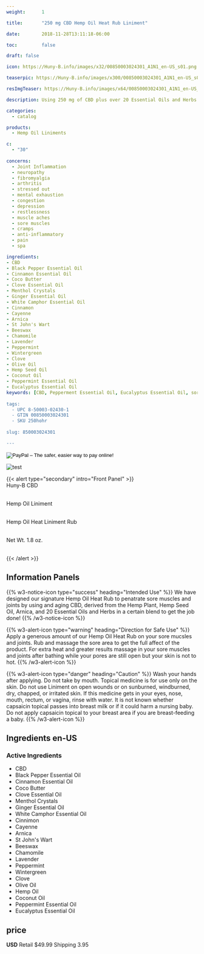 ```yaml
---
weight:      1

title:       "250 mg CBD Hemp Oil Heat Rub Liniment"

date:        2018-11-28T13:11:18-06:00

toc:         false

draft: false

icon: https://Huny-B.info/images/x32/00850003024301_A1N1_en-US_s01.png

teaserpic: https://Huny-B.info/images/x300/00850003024301_A1N1_en-US_s01.jpg

resImgTeaser: https://Huny-B.info/images/x64/00850003024301_A1N1_en-US_s01.png

description: Using 250 mg of CBD plus over 20 Essential Oils and Herbs to provide relief for sore muscles, aches and pains.

categories: 
  - catalog

products: 
  - Hemp Oil Liniments

c:
  - "30"
  
concerns:
  - Joint Inflammation
  - neuropathy
  - fibromyalgia
  - arthritis
  - stressed out
  - mental exhaustion
  - congestion
  - depression
  - restlessness
  - muscle aches
  - sore muscles
  - cramps
  - anti-inflammatory
  - pain
  - spa 

ingredients:
- CBD
- Black Pepper Essential Oil
- Cinnamon Essential Oil
- Coco Butter
- Clove Essential Oil
- Menthol Crystals
- Ginger Essential Oil
- White Camphor Essential Oil
- Cinnamon 
- Cayenne 
- Arnica
- St John's Wart
- Beeswax
- Chamomile
- Lavender
- Peppermint
- Wintergreen
- Clove
- Olive Oil
- Hemp Seed Oil
- Coconut Oil
- Peppermint Essential Oil
- Eucalyptus Essential Oil
keywords: [CBD, Pepperment Essential Oil, Eucalyptus Essential Oil, sore muscles, arnica, St John's Wart, Lavender, Black Pepper Essential Oil, Cinnamon Essential Oil, Clove Essential Oil, White Camphor Essential Oil, Chamomile,Comfrey leaves, wintergreen, Cayenne, Capsaicin, all natural, hemp oil, full spectrum,broad spectrum,organic,herbal remedies, neuropathy,relaxing, arthris, fibramialoga, stiff muscles, Ginger Essential Oil,pain, Menthol crystals]
  
tags: 
  - UPC 8-50003-02430-1
  - GTIN 00850003024301
  - SKU 250hohr
  
slug: 850003024301

---
```

<form action="https://www.paypal.com/cgi-bin/webscr" method="post" target="_top">
<input type="hidden" name="cmd" value="_s-xclick">
<input type="hidden" name="hosted_button_id" value="4C6LQ7MDYQVZS">
<input type="image" src="https://www.paypalobjects.com/en_US/GB/i/btn/btn_buynowCC_LG.gif" border="0" name="submit" alt="PayPal – The safer, easier way to pay online!">
<img alt="" border="0" src="https://www.paypalobjects.com/en_US/i/scr/pixel.gif" width="1" height="1">
</form>

![test](https://Huny-B.info/images/x600/00850003024301_A1N1_en-US_s01.jpg)

{{< alert type="secondary" intro="Front Panel" >}}
<br />Huny-B CBD

<br /> Hemp Oil Liniment

<br />Hemp Oil Heat Liniment Rub

<br />Net Wt. 1.8 oz.

<br />
{{< /alert >}}
    
## Information Panels
{{% w3-notice-icon type="success" heading="Intended Use" %}}
We have designed our signature Hemp Oil Heat Rub to penatrate sore muscles and joints by using and aging CBD, derived from the Hemp Plant, Hemp Seed Oil, Arnica, and 20 Essential Oils and Herbs in a certain blend to get the job done!
{{% /w3-notice-icon %}}

{{% w3-alert-icon 
type="warning" 
heading="Direction for Safe Use" %}}
Apply a generous amount of our Hemp Oil Heat Rub on your sore mucsles and joints. Rub and massage the sore area to get the full affect of the product. For extra heat and greater results massage in your sore muscles and joints after bathing while your pores are still open but your skin is not to hot. 
{{% /w3-alert-icon %}}

{{% w3-alert-icon 
type="danger" 
heading="Caution" %}}
Wash your hands after applying. Do not take by mouth. Topical medicine is for use only on the skin. Do not use Liniment on open wounds or on sunburned, windburned, dry, chapped, or irritated skin. If this medicine gets in your eyes, nose, mouth, rectum, or vagina, rinse with water. It is not known whether capsaicin topical passes into breast milk or if it could harm a nursing baby. Do not apply capsaicin topical to your breast area if you are breast-feeding a baby.
{{% /w3-alert-icon %}}
  

## Ingredients en-US 
### Active Ingredients
- CBD
- Black Pepper Essential Oil
- Cinnamon Essential Oil
- Coco Butter
- Clove Essential Oil
- Menthol Crystals
- Ginger Essential Oil
- White Camphor Essential Oil
- Cinnimon 
- Cayenne 
- Arnica
- St John's Wart
- Beeswax
- Chamomile
- Lavender
- Peppermint
- Wintergreen
- Clove
- Olive Oil
- Hemp Oil
- Coconut Oil
- Peppermint Essential Oil
- Eucalyptus Essential Oil


## price

**USD**
Retail $49.99
Shipping 3.95

